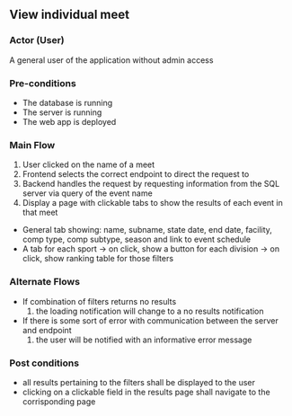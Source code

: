 ## View individual meet

### Actor (User)
A general user of the application without admin access

### Pre-conditions
- The database is running
- The server is running
- The web app is deployed

### Main Flow
1. User clicked on the name of a meet
2. Frontend selects the correct endpoint to direct the request to
3. Backend handles the request by requesting information from the SQL server via query of the event name
3. Display a page with clickable tabs to show the results of each event in that meet
  - General tab showing: name, subname, state date, end date, facility, comp type, comp subtype, season and link to event schedule
  - A tab for each sport -> on click, show a button for each division -> on click, show ranking table for those filters

### Alternate Flows
- If combination of filters returns no results
  1. the loading notification will change to a no results notification 
- If there is some sort of error with communication between the server and endpoint
  1. the user will be notified with an informative error message

### Post conditions
- all results pertaining to the filters shall be displayed to the user
- clicking on a clickable field in the results page shall navigate to the corrisponding page
